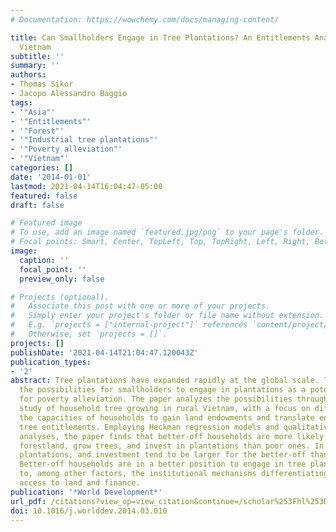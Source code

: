 ```yaml
---
# Documentation: https://wowchemy.com/docs/managing-content/

title: Can Smallholders Engage in Tree Plantations? An Entitlements Analysis from
  Vietnam
subtitle: ''
summary: ''
authors:
- Thomas Sikor
- Jacopo Alessandro Baggio
tags:
- '"Asia"'
- '"Entitlements"'
- '"Forest"'
- '"Industrial tree plantations"'
- '"Poverty alleviation"'
- '"Vietnam"'
categories: []
date: '2014-01-01'
lastmod: 2021-04-14T16:04:47-05:00
featured: false
draft: false

# Featured image
# To use, add an image named `featured.jpg/png` to your page's folder.
# Focal points: Smart, Center, TopLeft, Top, TopRight, Left, Right, BottomLeft, Bottom, BottomRight.
image:
  caption: ''
  focal_point: ''
  preview_only: false

# Projects (optional).
#   Associate this post with one or more of your projects.
#   Simply enter your project's folder or file name without extension.
#   E.g. `projects = ["internal-project"]` references `content/project/deep-learning/index.md`.
#   Otherwise, set `projects = []`.
projects: []
publishDate: '2021-04-14T21:04:47.120043Z'
publication_types:
- '2'
abstract: Tree plantations have expanded rapidly at the global scale. This paper examines
  the possibilities for smallholders to engage in plantations as a potential means
  for poverty alleviation. The paper analyzes the possibilities through an empirical
  study of household tree growing in rural Vietnam, with a focus on differences in
  the capacities of households to gain land endowments and translate endowments into
  tree entitlements. Employing Heckman regression models and qualitative institutional
  analyses, the paper finds that better-off households are more likely to possess
  forestland, grow trees, and invest in plantations than poor ones. In addition, land,
  plantations, and investment tend to be larger for the better-off than the poor.
  Better-off households are in a better position to engage in tree plantations due
  to, among other factors, the institutional mechanisms differentiating household
  access to land and finance.
publication: '*World Development*'
url_pdf: /citations?view_op=view_citation&continue=/scholar%253Fhl%253Den%2526start%253D20%2526as_sdt%253D0,45%2526scilib%253D1&citilm=1&citation_for_view=JVoOErgAAAAJ:sszUF3NjhM4C&hl=en&oi=p
doi: 10.1016/j.worlddev.2014.03.010
---
```

